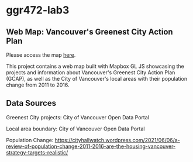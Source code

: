 # ggr472-lab3

## Web Map: Vancouver's Greenest City Action Plan

Please access the map [here](https://mia0204.github.io/ggr472-lab3/).

This project contains a web map built with Mapbox GL JS showcasing the projects and information about Vancouver's Greenest City Action Plan (GCAP), as well as the City of Vancouver's local areas with their population change from 2011 to 2016.

## Data Sources

Greenest City projects: City of Vancouver Open Data Portal

Local area boundary: City of Vancouver Open Data Portal

Population Change: https://cityhallwatch.wordpress.com/2021/06/06/a-review-of-population-change-2011-2016-are-the-housing-vancouver-strategy-targets-realistic/ 

